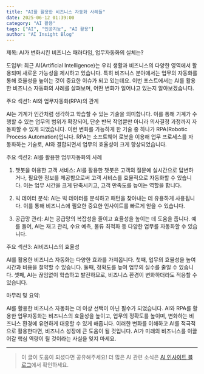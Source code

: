 ```yaml
---
title: "AI를 활용한 비즈니스 자동화 사례들"
date: 2025-06-12 01:39:00
category: "AI 활용"
tags: ["AI", "인공지능", "AI 활용"]
author: "AI Insight Blog"
---
```


제목: AI가 변화시킨 비즈니스 패러다임, 업무자동화의 실체는?

도입부: 
최근 AI(Artificial Intelligence)는 우리 생활과 비즈니스의 다양한 영역에서 활용되며 새로운 가능성을 제시하고 있습니다. 특히 비즈니스 분야에서는 업무의 자동화를 통해 효율성을 높이는 것이 중요한 이슈가 되고 있는데요. 이번 포스트에서는 AI를 활용한 비즈니스 자동화의 사례를 살펴보며, 어떤 변화가 일어나고 있는지 알아보겠습니다.

주요 섹션1: AI와 업무자동화(RPA)의 관계

AI는 기계가 인간처럼 생각하고 학습할 수 있는 기술을 의미합니다. 이를 통해 기계가 수행할 수 있는 업무의 범위가 확장되어, 단순 반복 작업뿐만 아니라 의사결정 과정까지 자동화할 수 있게 되었습니다. 이런 변화를 가능하게 한 기술 중 하나가 RPA(Robotic Process Automation)입니다. RPA는 소프트웨어 로봇을 이용해 업무 프로세스를 자동화하는 기술로, AI와 결합되면서 업무의 효율성이 크게 향상되었습니다.

주요 섹션2: AI를 활용한 업무자동화의 사례

1. 챗봇을 이용한 고객 서비스: AI를 활용한 챗봇은 고객의 질문에 실시간으로 답변하거나, 필요한 정보를 제공함으로써 고객 서비스를 효율적으로 자동화할 수 있습니다. 이는 업무 시간을 크게 단축시키고, 고객 만족도를 높이는 역할을 합니다.

2. 빅 데이터 분석: AI는 빅 데이터를 분석하고 패턴을 찾아내는 데 유용하게 사용됩니다. 이를 통해 비즈니스에 필요한 중요한 인사이트를 빠르게 얻을 수 있습니다.

3. 공급망 관리: AI는 공급망의 복잡성을 줄이고 효율성을 높이는 데 도움을 줍니다. 예를 들어, AI는 재고 관리, 수요 예측, 물류 최적화 등 다양한 업무를 자동화할 수 있습니다.

주요 섹션3: AI비즈니스의 효율성

AI를 활용한 비즈니스 자동화는 다양한 효과를 가져옵니다. 첫째, 업무의 효율성을 높여 시간과 비용을 절약할 수 있습니다. 둘째, 정확도를 높여 업무의 실수를 줄일 수 있습니다. 셋째, AI는 끊임없이 학습하고 발전하므로, 비즈니스 환경이 변화하더라도 적응할 수 있습니다.

마무리 및 요약:

AI를 활용한 비즈니스 자동화는 더 이상 선택이 아닌 필수가 되었습니다. AI와 RPA를 활용한 업무자동화는 비즈니스의 효율성을 높이고, 업무의 정확도를 높이며, 변화하는 비즈니스 환경에 유연하게 대응할 수 있게 해줍니다. 이러한 변화를 이해하고 AI를 적극적으로 활용한다면, 비즈니스 성장에 큰 도움이 될 것입니다. AI가 미래의 비즈니스를 이끌어갈 핵심 역량이 될 것이라는 사실을 잊지 마세요.

---

> 이 글이 도움이 되셨다면 공유해주세요! 
> 더 많은 AI 관련 소식은 [AI 인사이트 블로그](https://tonyhwang1004.github.io/ai-insight-blog)에서 확인하세요.
